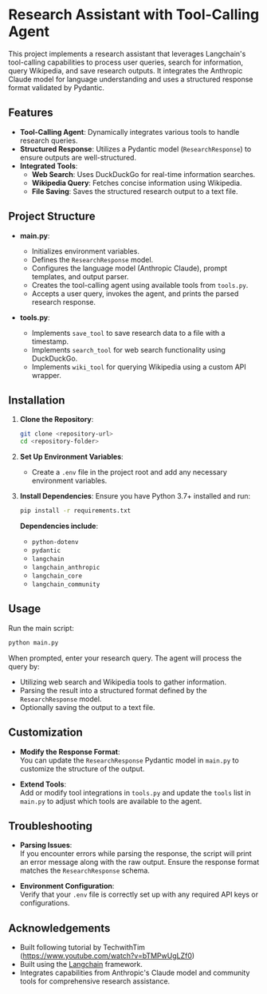 # Research Assistant with Tool-Calling Agent

This project implements a research assistant that leverages Langchain's tool-calling capabilities to process user queries, search for information, query Wikipedia, and save research outputs. It integrates the Anthropic Claude model for language understanding and uses a structured response format validated by Pydantic.

## Features

- **Tool-Calling Agent**: Dynamically integrates various tools to handle research queries.
- **Structured Response**: Utilizes a Pydantic model (`ResearchResponse`) to ensure outputs are well-structured.
- **Integrated Tools**:
  - **Web Search**: Uses DuckDuckGo for real-time information searches.
  - **Wikipedia Query**: Fetches concise information using Wikipedia.
  - **File Saving**: Saves the structured research output to a text file.

## Project Structure

- **main.py**: 
  - Initializes environment variables.
  - Defines the `ResearchResponse` model.
  - Configures the language model (Anthropic Claude), prompt templates, and output parser.
  - Creates the tool-calling agent using available tools from `tools.py`.
  - Accepts a user query, invokes the agent, and prints the parsed research response.
  
- **tools.py**:
  - Implements `save_tool` to save research data to a file with a timestamp.
  - Implements `search_tool` for web search functionality using DuckDuckGo.
  - Implements `wiki_tool` for querying Wikipedia using a custom API wrapper.

## Installation

1. **Clone the Repository**:
   ```bash
   git clone <repository-url>
   cd <repository-folder>
   ```

2. **Set Up Environment Variables**:
   - Create a `.env` file in the project root and add any necessary environment variables.

3. **Install Dependencies**:
   Ensure you have Python 3.7+ installed and run:
   ```bash
   pip install -r requirements.txt
   ```
   **Dependencies include**:
   - `python-dotenv`
   - `pydantic`
   - `langchain`
   - `langchain_anthropic`
   - `langchain_core`
   - `langchain_community`

## Usage

Run the main script:
```bash
python main.py
```
When prompted, enter your research query. The agent will process the query by:
- Utilizing web search and Wikipedia tools to gather information.
- Parsing the result into a structured format defined by the `ResearchResponse` model.
- Optionally saving the output to a text file.

## Customization

- **Modify the Response Format**:  
  You can update the `ResearchResponse` Pydantic model in `main.py` to customize the structure of the output.

- **Extend Tools**:  
  Add or modify tool integrations in `tools.py` and update the `tools` list in `main.py` to adjust which tools are available to the agent.

## Troubleshooting

- **Parsing Issues**:  
  If you encounter errors while parsing the response, the script will print an error message along with the raw output. Ensure the response format matches the `ResearchResponse` schema.

- **Environment Configuration**:  
  Verify that your `.env` file is correctly set up with any required API keys or configurations.

## Acknowledgements
- Built following tutorial by TechwithTim (https://www.youtube.com/watch?v=bTMPwUgLZf0)
- Built using the [Langchain](https://github.com/hwchase17/langchain) framework.
- Integrates capabilities from Anthropic's Claude model and community tools for comprehensive research assistance.
